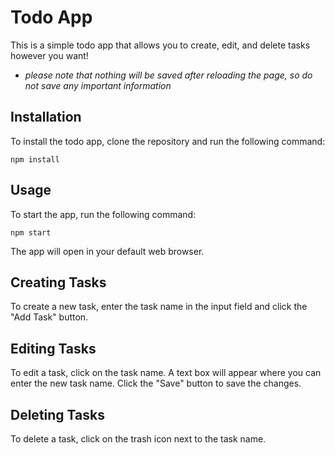 # Todo App

This is a simple todo app that allows you to create, edit, and delete tasks however you want!

- _please note that nothing will be saved after reloading the page, so do not save any important information_

## Installation

To install the todo app, clone the repository and run the following command:

```
npm install
```

## Usage

To start the app, run the following command:

```
npm start
```

The app will open in your default web browser.

## Creating Tasks

To create a new task, enter the task name in the input field and click the "Add Task" button.

## Editing Tasks

To edit a task, click on the task name. A text box will appear where you can enter the new task name. Click the "Save" button to save the changes.

## Deleting Tasks

To delete a task, click on the trash icon next to the task name.

